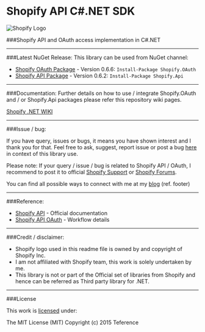 Shopify API C#.NET SDK
===================================

![Shopify Logo](https://raw.githubusercontent.com/teference/shopify-dotnet/master/shopify-logo.png)

###Shopify API and OAuth access implementation in C#.NET

---

###<a name="latest-release"></a>Latest NuGet Release:
This library can be used from NuGet channel:

* [Shopify OAuth Package](https://www.nuget.org/packages/Shopify.OAuth/) - Version 0.6.6: `Install-Package Shopify.OAuth`
* [Shopify API Package](https://www.nuget.org/packages/Shopify.Api/) - Version 0.6.2: `Install-Package Shopify.Api`

---

###<a name="how-to"></a>Documentation:
Further details on how to use / integrate Shopify.OAuth and / or Shopify.Api packages please refer this repository wiki pages.

[Shopify .NET WIKI](https://github.com/teference/shopify-dotnet/wiki)

---

###<a name="issues-bugs"></a>Issue / bug:

If you have query, issues or bugs, it means you have shown interest and I thank you for that.
Feel free to ask, suggest, report issue or post a bug [here](https://github.com/teference/shopify-dotnet/issues) in context of this library use.

Please note: If your query / issue / bug is related to Shopify API / OAuth, I recommend to post it to official [Shopify Support](https://docs.shopify.com/support) or [Shopify Forums](https://ecommerce.shopify.com/forums).

You can find all possible ways to connect with me at my [blog](http://blog.jsinh.in) (ref. footer)

---

###<a name="references"></a>Reference:

* [Shopify API](https://docs.shopify.com/api) - Official documentation
* [Shopify API OAuth](https://docs.shopify.com/api/authentication/oauth) - Workflow details

---

###<a name="credits"></a>Credit / disclaimer:

* Shopify logo used in this readme file is owned by and copyright of Shopify Inc.
* I am not affiliated with Shopify team, this work is solely undertaken by me.
* This library is not or part of the Official set of libraries from Shopify and hence can be referred as Third party library for .NET.

---

###License

This work is [licensed](https://raw.githubusercontent.com/teference/shopify-dotnet/master/LICENSE) under:

The MIT License (MIT)
Copyright (c) 2015 Teference

